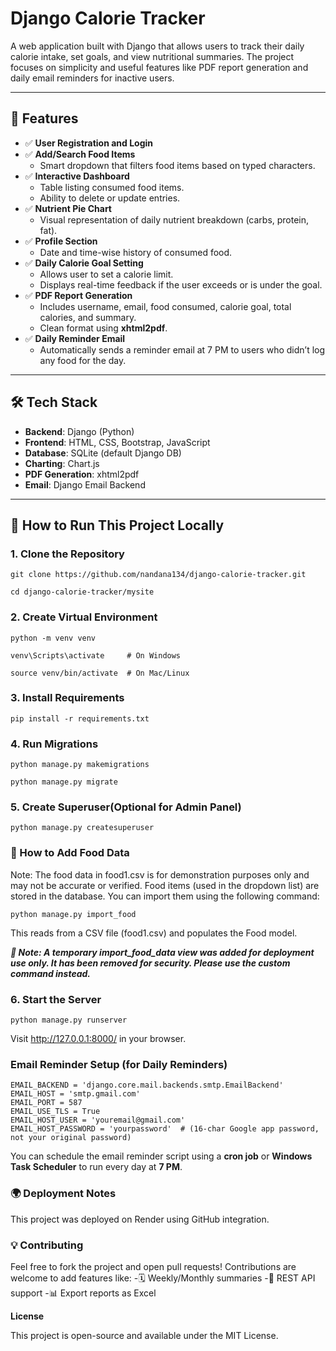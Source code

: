 # Django Calorie Tracker

A web application built with Django that allows users to track their daily calorie intake, set goals, and view nutritional summaries. The project focuses on simplicity and useful features like PDF report generation and daily email reminders for inactive users.

---

## 🌟 Features

- ✅ **User Registration and Login**
- ✅ **Add/Search Food Items**
  - Smart dropdown that filters food items based on typed characters.
- ✅ **Interactive Dashboard**
  - Table listing consumed food items.
  - Ability to delete or update entries.
- ✅ **Nutrient Pie Chart**
  - Visual representation of daily nutrient breakdown (carbs, protein, fat).
- ✅ **Profile Section**
  - Date and time-wise history of consumed food.
- ✅ **Daily Calorie Goal Setting**
  - Allows user to set a calorie limit.
  - Displays real-time feedback if the user exceeds or is under the goal.
- ✅ **PDF Report Generation**
  - Includes username, email, food consumed, calorie goal, total calories, and summary.
  - Clean format using **xhtml2pdf**.
- ✅ **Daily Reminder Email**
  - Automatically sends a reminder email at 7 PM to users who didn’t log any food for the day.

---

## 🛠️ Tech Stack

- **Backend**: Django (Python)
- **Frontend**: HTML, CSS, Bootstrap, JavaScript
- **Database**: SQLite (default Django DB)
- **Charting**: Chart.js
- **PDF Generation**: xhtml2pdf
- **Email**: Django Email Backend

---

## 🚀 How to Run This Project Locally

### 1. Clone the Repository
```
git clone https://github.com/nandana134/django-calorie-tracker.git
```
```
cd django-calorie-tracker/mysite
```

### 2. Create Virtual Environment
```
python -m venv venv
```
```
venv\Scripts\activate     # On Windows

source venv/bin/activate  # On Mac/Linux
````

### 3. Install Requirements
```
pip install -r requirements.txt
```
### 4. Run Migrations
```
python manage.py makemigrations

python manage.py migrate
```
### 5. Create Superuser(Optional for Admin Panel)
```
python manage.py createsuperuser
```
### 🧠 How to Add Food Data
Note: The food data in food1.csv is for demonstration purposes only and may not be accurate or verified.
Food items (used in the dropdown list) are stored in the database. You can import them using the following command:
```
python manage.py import_food
```
This reads from a CSV file (food1.csv) and populates the Food model.

***🔐 Note: A temporary import_food_data view was added for deployment use only. It has been removed for security. Please use the custom command instead.***

### 6. Start the Server
```
python manage.py runserver
```
Visit http://127.0.0.1:8000/ in your browser.

### Email Reminder Setup (for Daily Reminders)

```
EMAIL_BACKEND = 'django.core.mail.backends.smtp.EmailBackend'
EMAIL_HOST = 'smtp.gmail.com'
EMAIL_PORT = 587
EMAIL_USE_TLS = True
EMAIL_HOST_USER = 'youremail@gmail.com'
EMAIL_HOST_PASSWORD = 'yourpassword'  # (16-char Google app password, not your original password)
```

You can schedule the email reminder script using a **cron job** or **Windows Task Scheduler** to run every day at **7 PM**.

### 🌍 Deployment Notes
This project was deployed on Render using GitHub integration.

### 💡 Contributing
Feel free to fork the project and open pull requests! Contributions are welcome to add features like:
-🗓️ Weekly/Monthly summaries
-📱 REST API support
-📊 Export reports as Excel


**License**

This project is open-source and available under the MIT License.








